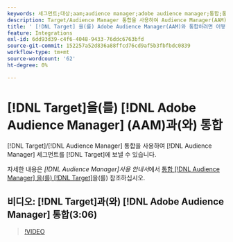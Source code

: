 ```yaml
---
keywords: 세그먼트;대상;aam;audience manager;adobe audience manager;통합;통합
description: Target/Audience Manager 통합을 사용하여 Audience Manager(AAM) 세그먼트를 Adobe Target에 보내는 방법을 알아봅니다.
title: ' [!DNL Target] 을(를) Adobe Audience Manager(AAM)와 통합하려면 어떻게 합니까?'
feature: Integrations
exl-id: 6dd93d39-c4f6-4048-9433-76ddc6763bfd
source-git-commit: 152257a52d836a88ffcd76cd9af5b3fbfbdc0839
workflow-type: tm+mt
source-wordcount: '62'
ht-degree: 0%

---
```


# [!DNL Target]을(를) [!DNL Adobe Audience Manager] (AAM)과(와) 통합

[!DNL Target]/[!DNL Audience Manager] 통합을 사용하여 [!DNL Audience Manager] 세그먼트를 [!DNL Target]에 보낼 수 있습니다.

자세한 내용은 *[!DNL Audience Manager]사용 안내서*&#x200B;에서 [통합 [!DNL Audience Manager] 을(를) [!DNL Target]](https://experienceleague.adobe.com/docs/audience-manager/user-guide/implementation-integration-guides/integration-other-solutions/aam-target-integration.html?lang=ko)을(를) 참조하십시오.

## 비디오: [!DNL Target]과(와) [!DNL Adobe Audience Manager] 통합(3:06)

>[!VIDEO](https://video.tv.adobe.com/v/35151)

